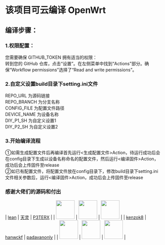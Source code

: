 
# 该项目可云编译 OpenWrt
## 编译步骤：
### 1.权限配置： 
您需要确保 GITHUB_TOKEN 拥有适当的权限：  
转到您的 GitHub 仓库，点击“设置”。在左侧菜单中找到“Actions”部分。确保“Workflow permissions”选择了“Read and write permissions”。  
### 2.自定义设置build目录下setting.ini文件  
REPO_URL 为源码链接  
REPO_BRANCH 为分支名称  
CONFIG_FILE 为配置文件路径  
DEVICE_NAME 为设备名称  
DIY_P1_SH 为自定义设置1  
DIY_P2_SH 为自定义设置2  
### 3.开始编译流程
①如需生成配置文件后再编译首先运行<生成配置文件>Action，待运行成功后会在config目录下生成以设备名称命名的配置文件，然后运行<编译固件>Action，成功后会上传固件至release  
②如已有配置文件，将配置文件放在config目录下，修改build目录下setting.ini文件相关参数后，运行<编译固件>Action，成功后会上传固件至release

### 感谢大佬们的源码和付出 

<!-- - [天灵](https://github.com/1715173329)
- [lean](https://github.com/coolsnowwolf/lede)
- [lorz](https://github.com/1orz/My-action)
- [P3TERX](https://github.com/P3TERX/Actions-OpenWrt)
- [kenzok8](https://github.com/kenzok8/openwrt-packages)
- [sdf8057](https://github.com/sdf8057)
- [hanwckf](https://github.com/hanwckf/immortalwrt-mt798x)
- [padavanonly](https://github.com/padavanonly/immortalwrtARM) -->

|          [lean](https://github.com/coolsnowwolf/lede)         |        [天灵](https://github.com/1715173329)               |              [P3TERX](https://github.com/P3TERX/Actions-OpenWrt)               |
| <img width="60" src="https://avatars.githubusercontent.com/u/31687149?v=4"/> | <img width="60" src="https://avatars.githubusercontent.com/u/22235437?v=4" /> | <img width="60" src="https://avatars.githubusercontent.com/u/25927179?v=4" /> |
|          [kenzok8](https://github.com/kenzok8/openwrt-packages)         |              [hanwckf](https://github.com/hanwckf/immortalwrt-mt798x)               |              [padavanonly](https://github.com/padavanonly/immortalwrt-mt798x)               |
| <img width="60" src="https://avatars.githubusercontent.com/u/39034242?v=4"/> | <img width="60" src="https://avatars.githubusercontent.com/u/27666983?v=4" /> | <img width="60" src="https://avatars.githubusercontent.com/u/83120842?v=4" /> |






